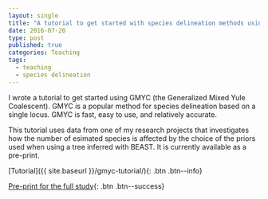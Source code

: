 ```yaml
---
layout: single
title: "A tutorial to get started with species delineation methods using GMYC"
date: 2016-07-20
type: post
published: true
categories: Teaching
tags:
  - teaching
  - species delineation
---
```


I wrote a tutorial to get started using GMYC (the Generalized Mixed Yule
Coalescent). GMYC is a popular method for species delineation based on a single
locus. GMYC is fast, easy to use, and relatively accurate.

This tutorial uses data from one of my research projects that investigates how
the number of esimated species is affected by the choice of the priors used when
using a tree inferred with BEAST. It is currently available as a pre-print.

[Tutorial]({{ site.baseurl }}/gmyc-tutorial/){: .btn .btn--info}

[Pre-print for the full study](https://doi.org/10.1101/014225){: .btn .btn--success}
